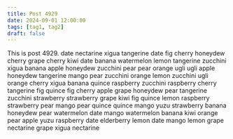 ```yaml
---
title: Post 4929
date: 2024-09-01 12:00:00
tags: [tag1, tag2]
draft: false
---
```

This is post 4929.
date
nectarine
xigua
tangerine
date
fig
cherry
honeydew
cherry
grape
cherry
kiwi
date
banana
watermelon
lemon
tangerine
zucchini
xigua
banana
apple
honeydew
zucchini
pear
pear
orange
ugli
ugli
apple
honeydew
tangerine
mango
pear
zucchini
orange
lemon
zucchini
ugli
orange
cherry
xigua
banana
quince
raspberry
zucchini
raspberry
cherry
tangerine
fig
quince
fig
cherry
apple
grape
honeydew
pear
tangerine
zucchini
strawberry
strawberry
grape
kiwi
fig
quince
lemon
raspberry
strawberry
pear
mango
pear
quince
quince
mango
yuzu
strawberry
banana
honeydew
pear
watermelon
date
mango
watermelon
banana
kiwi
orange
pear
apple
yuzu
raspberry
date
elderberry
lemon
date
mango
lemon
grape
nectarine
grape
xigua
nectarine
